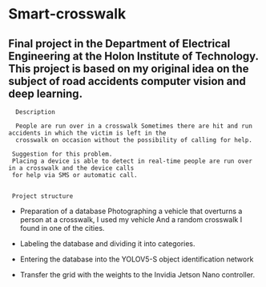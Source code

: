 # Smart-crosswalk
Final project in the Department of Electrical Engineering at the Holon Institute of Technology.
This project is based on my original idea on the subject of road accidents computer vision and deep learning.
-------------------------------------------------------------------------------------------------------------
      Description
      
      People are run over in a crosswalk Sometimes there are hit and run accidents in which the victim is left in the 
      crosswalk on occasion without the possibility of calling for help.

     Suggestion for this problem.
     Placing a device is able to detect in real-time people are run over in a crosswalk and the device calls
     for help via SMS or automatic call.


     Project structure
     
   * Preparation of a database
     Photographing a vehicle that overturns a person at a crosswalk, I used my vehicle
     And a random crosswalk I found in one of the cities.

   * Labeling the database and dividing it into categories.

   * Entering the database into the YOLOV5-S object identification network

   * Transfer the grid with the weights to the Invidia Jetson Nano controller.
